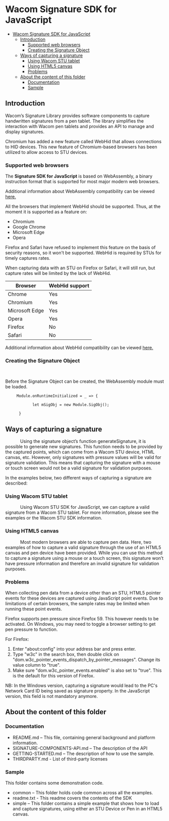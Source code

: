 # Wacom Signature SDK for JavaScript

- [Wacom Signature SDK for JavaScript](#wacom-signature-sdk-for-javascript)
  - [Introduction](#introduction)
    - [Supported web browsers](#supported-web-browsers)
    - [Creating the Signature Object](#creating-the-signature-object)
  - [Ways of capturing a signature](#ways-of-capturing-a-signature)
    - [Using Wacom STU tablet](#using-wacom-stu-tablet)
    - [Using HTML5 canvas](#using-html5-canvas)
    - [Problems](#problems)
  - [About the content of this folder](#about-the-content-of-this-folder)
    - [Documentation](#documentation)
    - [Sample](#sample)

## Introduction

Wacom’s Signature Library provides software components to capture handwritten signatures from a pen tablet. The library simplifies the interaction with Wacom pen tablets and provides an API to manage and display signatures. 

Chromium has added a new feature called WebHid that allows connections to HID devices. This new feature of Chromium-based browsers has been utilized to allow access to STU devices. 

### Supported web browsers

The **Signature SDK for JavaScript** is based on WebAssembly, a binary instruction format that is supported for most major modern web browsers.

Additional information about WebAssembly compatibility can be viewed [here.](https://caniuse.com/wasm)

All the browsers that implement WebHid should be supported. Thus, at the moment it is supported as a feature on:

- Chromium
- Google Chrome
- Microsoft Edge
- Opera

Firefox and Safari have refused to implement this feature on the basis of security reasons, so it won't be supported.
WebHid is required by STUs for timely captures rates. 

When capturing data with an STU on Firefox or Safari, it will still run, but capture rates will be limited by the lack of WebHid.

| Browser        | WebHid support |
| -------------- | -------------- |
| Chrome         | Yes            |
| Chromium       | Yes            |
| Microsoft Edge | Yes            |
| Opera          | Yes            |
| Firefox        | No             |
| Safari         | No             |

Additional information about WebHid compatibility can be viewed [here.](https://caniuse.com/webhid)

### Creating the Signature Object

 

Before the Signature Object can be created, the WebAssembly module must be loaded.

```
     Module.onRuntimeInitialized = _ => {           

            let mSigObj = new Module.SigObj();

      }
```

## Ways of capturing a signature

            Using the signature object’s function generateSignature, it is possible to generate new signatures. This function needs to be provided by the captured points, which can come from a Wacom STU device, HTML canvas, etc. However, only signatures with pressure values will be valid for signature validation. This means that capturing the signature with a mouse or touch screen would not be a valid signature for validation purposes.

In the examples below, two different ways of capturing a signature are described:

### Using Wacom STU tablet

            Using Wacom STU SDK for JavaScript, we can capture a valid signature from a Wacom STU tablet. For more information, please see the examples or the Wacom STU SDK information.

### Using HTML5 canvas

            Most modern browsers are able to capture pen data. Here, two examples of how to capture a valid signature through the use of an HTML5 canvas and pen device have been provided. While you can use this method to capture a signature using a mouse or a touch screen, this signature won’t have pressure information and therefore an invalid signature for validation purposes.

### Problems

When collecting pen data from a device other than an STU, HTML5 pointer events for these devices are captured using JavaScript point events. Due to limitations of certain browsers, the sample rates may be limited when running these point events. 

Firefox supports pen pressure since Firefox 59. This however needs to be activated. On Windows, you may need to toggle a browser setting to get pen pressure to function.

For Firefox:

1. Enter "about:config" into your address bar and press enter.
2. Type "w3c" in the search box, then double click on "dom.w3c_pointer_events_dispatch_by_pointer_messages". Change its value column to "true".
3. Make sure "dom.w3c_pointer_events.enabled" is also set to "true". This is the default for this version of Firefox.

NB: In the Windows version, capturing a signature would lead to the PC's Network Card ID being saved as signature property. In the JavaScript version, this field is not mandatory anymore. 

## About the content of this folder

### Documentation


- README.md – This file, containing general background and platform information.
- SIGNATURE-COMPONENTS-API.md – The description of the API
- GETTING-STARTED.md – The description of how to use the sample. 
- THIRDPARTY.md - List of third-party licenses

### Sample

This folder contains some demonstration code.

- common – This folder holds code common across all the examples.
- readme.txt - This readme covers the contents of the SDK
- simple – This folder contains a simple example that shows how to load and capture signatures, using either an STU Device or Pen in an HTML5 canvas.